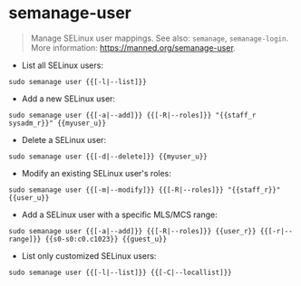 # semanage-user

> Manage SELinux user mappings.
> See also: `semanage`, `semanage-login`.
> More information: <https://manned.org/semanage-user>.

- List all SELinux users:

`sudo semanage user {{[-l|--list]}}`

- Add a new SELinux user:

`sudo semanage user {{[-a|--add]}} {{[-R|--roles]}} "{{staff_r sysadm_r}}" {{myuser_u}}`

- Delete a SELinux user:

`sudo semanage user {{[-d|--delete]}} {{myuser_u}}`

- Modify an existing SELinux user's roles:

`sudo semanage user {{[-m|--modify]}} {{[-R|--roles]}} "{{staff_r}}" {{user_u}}`

- Add a SELinux user with a specific MLS/MCS range:

`sudo semanage user {{[-a|--add]}} {{[-R|--roles]}} {{user_r}} {{[-r|--range]}} {{s0-s0:c0.c1023}} {{guest_u}}`

- List only customized SELinux users:

`sudo semanage user {{[-l|--list]}} {{[-C|--locallist]}}`
